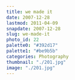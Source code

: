 ```yaml
---
title: we made it
date: 2007-12-28
lastmod: 2011-04-09
snapdate: 2007-12-28
slug: we-made-it
photo_id: 22
palette0: "#392d17"
palette1: "#be9b5b"
categories: Photography
thumbnail: "./201.jpg"
image: "./201.jpg"
---
```


